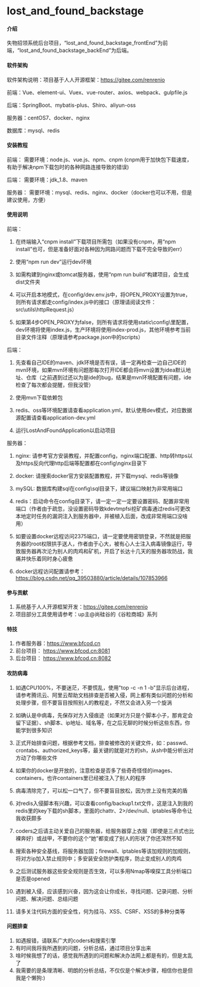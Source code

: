 # lost_and_found_backstage

#### 介绍
失物招领系统后台项目，“lost_and_found_backstage_frontEnd”为前端，“lost_and_found_backstage_backEnd”为后端。

#### 软件架构
软件架构说明：项目基于人人开源框架：https://gitee.com/renrenio

前端：Vue、element-ui、Vuex、vue-router、axios、webpack、gulpfile.js

后端：SpringBoot、mybatis-plus、Shiro、aliyun-oss

服务器：centOS7、docker、nginx

数据库：mysql、redis

#### 安装教程

前端：
    需要环境：node.js、vue.js、npm、cnpm (cnpm用于加快包下载速度，有助于解决npm下载包时的各种网路连接导致的错误)
  
后端：
    需要环境：jdk_1.8、maven
  
服务器：
  需要环境：mysql、redis、nginx、docker（docker也可以不用，但是建议使用，方便）

#### 使用说明

前端：
1.  在终端输入“cnpm install”下载项目所需包（如果没有cnpm，用“npm install”也可，但是准备好面对各种因为网路问题而下载不完全导致的err）
2.  使用“npm run dev”运行dev环境
3.  如需构建到nginx或tomcat服务器，使用“npm run build”构建项目，会生成dist文件夹

4.  可以开启本地模式，在config/dev.env.js中，将OPEN_PROXY设置为true，则所有请求都走config/index.js中的接口（原理请阅读文件：src\utils\httpRequest.js）
5.  如果第4步OPEN_PROXY为false，则所有请求将使用static\config\里配置，dev环境将使用index.js，生产环境将使用index-prod.js，其他环境参考当前目录文件注释（原理请参考package.json中的scripts）

后端：
1.  先查看自己IDE的maven、jdk环境是否有误，请一定再检查一边自己IDE的mvn环境，如果mvn环境有问题那每次打开IDE都会将mvn设置为idea默认地址、仓库（之前遇到过还以为是ide的bug，结果是mvn环境配置有问题，ide检查了每次都会提醒，但我没管）

2.  使用mvn下载依赖包
3.  redis、oss等环境配置请查看application.yml，默认使用dev模式，对应数据源配置请查看application-dev.yml
4.  运行LostAndFoundApplication以启动项目

服务器：
1.  nginx: 请参考官方安装教程，并配置config，nginx端口配置、http转https以及https反向代理http后端等配置都在config\nginx目录下
1.  docker: 请搜索docker官方安装配置教程，并下载mysql、redis等镜像
2.  mySQL: 数据库构建sql在config\sql目录下，建议端口映射为非常用端口

3.  redis：启动命令在config目录下，请一定一定一定要设置密码、配置非常用端口（作者由于疏忽，没设置密码导致kdevtmpfsi挖矿病毒通过redis可更改本地定时任务的漏洞注入到服务器中，并被植入后面，改成非常用端口没啥用）
4.  如要设置docker远程访问2375端口，请一定要使用密钥登录，不然就是把服务器的root权限拱手送人，作者由于心大，被有心人士注入病毒镜像运行，导致服务器再次沦为别人的肉鸡和矿机，开启了长达十几天的服务器攻防战，我痛并快乐着同时身心疲惫
5.  docker远程访问配置请参考：https://blog.csdn.net/qq_39503880/article/details/107853966


#### 参与贡献

1.  系统基于人人开源框架开发：https://gitee.com/renrenio
2.  项目部分工具使用请参考：up主@尚硅谷的《谷粒商城》系列


#### 特技

1.  作者服务器：https://www.bfcod.cn
2.  前台项目：  https://www.bfcod.cn:8081
2.  后台项目：  https://www.bfcod.cn:8082


#### 攻防病毒

1.  如遇CPU100%，不要迷茫，不要慌乱，使用"top -c -n 1 -b"显示后台进程，请参考腾讯云、阿里云帮助文档排查是否被入侵，网上都有类似问题的分析和处理步骤，但不要盲目按照别人的教程走，不然又会进入另一个旋涡
2.  如确认是中病毒，先保存对方入侵痕迹（如果对方只是个脚本小子，那肯定会留下证据）、sh脚本、ip地址、域名等，在之后无聊的时候分析这些东西，你能学到很多知识
3.  正式开始排查问题，根据参考文档，排查被修改的关键文件，如：passwd、crontabs、authorized_keys等，最关键的就是对方的sh，从sh中能分析出对方动了你哪些文件
4.  如果你的docker是开放的，注意检查是否多了些奇奇怪怪的images、containers，也许containers里已经被注入了别人的程序
5.  病毒清除完了，可以松一口气了，但不要盲目放松，因为世上没有完美的盾
6.  对redis入侵脚本有兴趣，可以查看config/backup1.txt文件，这是注入到我的redis里的key下载的sh脚本，里面的chattr、2>/dev/null、iptables等命令让我收获颇多

7.  coders之后请主动关爱自己的服务器，给服务器穿上衣服（即使是三点式也比裸奔好）或战甲，不要你的这个“她”都变成了别人的形状了你还浑然不知
8.  搜索各种安全基线，将服务器加固；firewall、iptables等该加规则的加规则，将对方ip加入禁止规则中；多安装安全防护类程序，防止变成别人的肉鸡
9.  之后测试服务器这些安全规则是否生效，可以多用Nmap等嗅探工具分析端口是否是opened
10. 遇到被入侵，应该感到兴奋，因为这会让你成长，寻找问题、记录问题、分析问题、解决问题、总结问题
11. 请多关注代码方面的安全性，何为挂马、XSS、CSRF、XSS的多种分类等


#### 问题排查

1.  如遇报错，请联系广大的coders和搜索引擎
2.  有时间我将我所遇到的问题，分析总结，通过项目分享出来
3.  啥时候我想了的话，感觉我所遇到的问题和解决办法网上都是有的，但是太乱了
4.  我需要的是条理清晰、明朗的分析总结，不仅仅是个解决步骤，相信你也是但我是个懒狗:)
